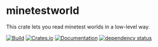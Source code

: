 # minetestworld

This crate lets you read minetest worlds in a low-level way.

[![Build](https://github.com/UgnilJoZ/rust-minetestworld/actions/workflows/rust.yaml/badge.svg)](https://github.com/UgnilJoZ/rust-minetestworld/actions/workflows/rust.yaml)
[![Crates.io](https://img.shields.io/crates/v/minetestworld.svg)](https://crates.io/crates/minetestworld)
[![Documentation](https://docs.rs/minetestworld/badge.svg)](https://docs.rs/crate/minetestworld/)
[![dependency status](https://deps.rs/crate/minetestworld/0.3.0/status.svg)](https://deps.rs/crate/minetestworld/0.3.0)